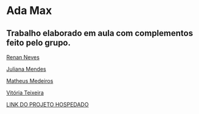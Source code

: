 # Ada Max

## Trabalho elaborado em aula com complementos feito pelo grupo.

[Renan Neves](https://github.com/renannevesc94)

[Juliana Mendes]()

[Matheus Medeiros](https://github.com/mmdros)

[Vitória Teixeira](https://github.com/vitoriateixeiraa)

[LINK DO PROJETO HOSPEDADO](https://ada-max-indol.vercel.app/login)

